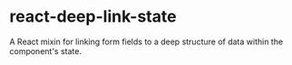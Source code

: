 # react-deep-link-state
A React mixin for linking form fields to a deep structure of data within the component's state.
